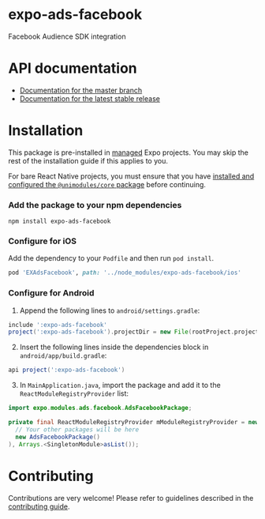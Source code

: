 # expo-ads-facebook

Facebook Audience SDK integration

# API documentation

- [Documentation for the master branch](https://github.com/expo/expo/blob/master/docs/pages/versions/unversioned/sdk/facebook-ads.md)
- [Documentation for the latest stable release](https://docs.expo.io/versions/latest/sdk/facebook-ads/)

# Installation

This package is pre-installed in [managed](https://docs.expo.io/versions/latest/introduction/managed-vs-bare/) Expo projects. You may skip the rest of the installation guide if this applies to you.

For bare React Native projects, you must ensure that you have [installed and configured the `@unimodules/core` package](https://github.com/unimodules/core) before continuing.

### Add the package to your npm dependencies

```
npm install expo-ads-facebook
```

### Configure for iOS

Add the dependency to your `Podfile` and then run `pod install`.

```ruby
pod 'EXAdsFacebook', path: '../node_modules/expo-ads-facebook/ios'
```

### Configure for Android

1. Append the following lines to `android/settings.gradle`:

```gradle
include ':expo-ads-facebook'
project(':expo-ads-facebook').projectDir = new File(rootProject.projectDir, '../node_modules/expo-ads-facebook/android')
```

2. Insert the following lines inside the dependencies block in `android/app/build.gradle`:
```gradle
api project(':expo-ads-facebook')
```

3. In `MainApplication.java`, import the package and add it to the `ReactModuleRegistryProvider` list:
```java
import expo.modules.ads.facebook.AdsFacebookPackage;
```
```java
private final ReactModuleRegistryProvider mModuleRegistryProvider = new ReactModuleRegistryProvider(Arrays.<Package>asList(
  // Your other packages will be here
  new AdsFacebookPackage()
), Arrays.<SingletonModule>asList());
```

# Contributing

Contributions are very welcome! Please refer to guidelines described in the [contributing guide]( https://github.com/expo/expo#contributing).
